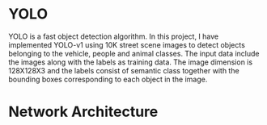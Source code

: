 # YOLO
YOLO is a fast object detection algorithm. In this project, I have implemented YOLO-v1 using 10K street scene images to detect objects belonging to the vehicle, people and animal classes. The input data include the images along with the labels as training data. The image dimension is 128X128X3 and the labels consist of semantic class together with the bounding boxes corresponding to each object in the image.

# Network Architecture
